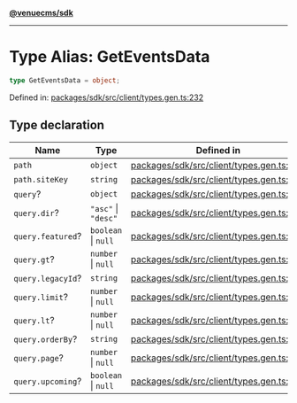 [**@venuecms/sdk**](../Index.md)

***

# Type Alias: GetEventsData

```ts
type GetEventsData = object;
```

Defined in: [packages/sdk/src/client/types.gen.ts:232](https://github.com/venuecms/sdk/blob/856f3c21fe737a18a698a4045f39e91f8662f370/packages/sdk/src/client/types.gen.ts#L232)

## Type declaration

| Name | Type | Defined in |
| ------ | ------ | ------ |
| <a id="path"></a> `path` | `object` | [packages/sdk/src/client/types.gen.ts:233](https://github.com/venuecms/sdk/blob/856f3c21fe737a18a698a4045f39e91f8662f370/packages/sdk/src/client/types.gen.ts#L233) |
| `path.siteKey` | `string` | [packages/sdk/src/client/types.gen.ts:234](https://github.com/venuecms/sdk/blob/856f3c21fe737a18a698a4045f39e91f8662f370/packages/sdk/src/client/types.gen.ts#L234) |
| <a id="query"></a> `query`? | `object` | [packages/sdk/src/client/types.gen.ts:236](https://github.com/venuecms/sdk/blob/856f3c21fe737a18a698a4045f39e91f8662f370/packages/sdk/src/client/types.gen.ts#L236) |
| `query.dir`? | `"asc"` \| `"desc"` | [packages/sdk/src/client/types.gen.ts:237](https://github.com/venuecms/sdk/blob/856f3c21fe737a18a698a4045f39e91f8662f370/packages/sdk/src/client/types.gen.ts#L237) |
| `query.featured`? | `boolean` \| `null` | [packages/sdk/src/client/types.gen.ts:238](https://github.com/venuecms/sdk/blob/856f3c21fe737a18a698a4045f39e91f8662f370/packages/sdk/src/client/types.gen.ts#L238) |
| `query.gt`? | `number` \| `null` | [packages/sdk/src/client/types.gen.ts:239](https://github.com/venuecms/sdk/blob/856f3c21fe737a18a698a4045f39e91f8662f370/packages/sdk/src/client/types.gen.ts#L239) |
| `query.legacyId`? | `string` | [packages/sdk/src/client/types.gen.ts:240](https://github.com/venuecms/sdk/blob/856f3c21fe737a18a698a4045f39e91f8662f370/packages/sdk/src/client/types.gen.ts#L240) |
| `query.limit`? | `number` \| `null` | [packages/sdk/src/client/types.gen.ts:241](https://github.com/venuecms/sdk/blob/856f3c21fe737a18a698a4045f39e91f8662f370/packages/sdk/src/client/types.gen.ts#L241) |
| `query.lt`? | `number` \| `null` | [packages/sdk/src/client/types.gen.ts:242](https://github.com/venuecms/sdk/blob/856f3c21fe737a18a698a4045f39e91f8662f370/packages/sdk/src/client/types.gen.ts#L242) |
| `query.orderBy`? | `string` | [packages/sdk/src/client/types.gen.ts:243](https://github.com/venuecms/sdk/blob/856f3c21fe737a18a698a4045f39e91f8662f370/packages/sdk/src/client/types.gen.ts#L243) |
| `query.page`? | `number` \| `null` | [packages/sdk/src/client/types.gen.ts:244](https://github.com/venuecms/sdk/blob/856f3c21fe737a18a698a4045f39e91f8662f370/packages/sdk/src/client/types.gen.ts#L244) |
| `query.upcoming`? | `boolean` \| `null` | [packages/sdk/src/client/types.gen.ts:245](https://github.com/venuecms/sdk/blob/856f3c21fe737a18a698a4045f39e91f8662f370/packages/sdk/src/client/types.gen.ts#L245) |
